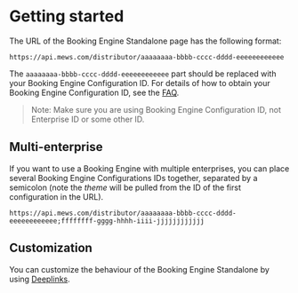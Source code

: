 # Getting started

The URL of the Booking Engine Standalone page has the following format:

```text
https://api.mews.com/distributor/aaaaaaaa-bbbb-cccc-dddd-eeeeeeeeeeee
```

The `aaaaaaaa-bbbb-cccc-dddd-eeeeeeeeeeee` part should be replaced with your Booking Engine Configuration ID.
For details of how to obtain your Booking Engine Configuration ID, see the [FAQ](FAQ.md#where-can-i-get-configuration-id).

> Note:️ Make sure you are using Booking Engine Configuration ID, not Enterprise ID or some other ID.

## Multi-enterprise

If you want to use a Booking Engine with multiple enterprises, you can place several Booking Engine Configurations IDs together, separated by a semicolon \(note the _theme_ will be pulled from the ID of the first configuration in the URL\).

```text
https://api.mews.com/distributor/aaaaaaaa-bbbb-cccc-dddd-eeeeeeeeeeee;ffffffff-gggg-hhhh-iiii-jjjjjjjjjjjj
```

## Customization

You can customize the behaviour of the Booking Engine Standalone by using [Deeplinks](deeplinks.md). 

